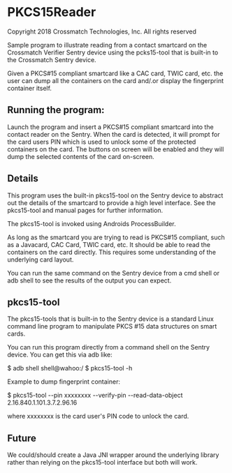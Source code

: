 # PKCS15Reader

Copyright 2018 Crossmatch Technologies, Inc. All rights reserved

Sample program to illustrate reading from a contact smartcard on the Crossmatch Verifier Sentry device using the pcks15-tool that is built-in to the Crossmatch Sentry device. 

Given a PKCS#15 compliant smartcard like a CAC card, TWIC card, etc. the user can dump all the containers on the card and/.or display the fingerprint container itself.

## Running the program:

Launch the program and insert a PKCS#15 compliant smartcard into the contact reader on the Sentry. When the card is detected, it will prompt for the card users PIN which is used to unlock some of the protected containers on the card. The buttons on screen will be enabled and they will dump the selected contents of the card on-screen.

## Details

This program uses the built-in pkcs15-tool on the Sentry device to abstract out the details of the smartcard to provide a high level interface. See the pkcs15-tool and manual pages for further information.

The pkcs15-tool is invoked using Androids ProcessBuilder.

As long as the smartcard you are trying to read is PKCS#15 compliant, such as a Javacard, CAC Card, TWIC card, etc. It should be able to read the containers on the card directly. This requires some understanding of the underlying card layout.

You can run the same command on the Sentry device from a cmd shell or adb shell to see the results of the output you can expect.

## pkcs15-tool 

The pkcs15-tools that is built-in to the Sentry device is a standard Linux command line program to manipulate PKCS #15 data structures on smart cards. 

You can run this program directly from a command shell on the Sentry device. You can get this via adb like:

  $ adb shell
  shell@wahoo:/ $ pkcs15-tool -h 

Example to dump fingerprint container:

  $ pkcs15-tool  --pin xxxxxxxx --verify-pin --read-data-object 2.16.840.1.101.3.7.2.96.16

where xxxxxxxx is the card user's PIN code to unlock the card.

## Future 

We could/should create a Java JNI wrapper around the underlying library rather than relying on the pkcs15-tool interface but both will work.
